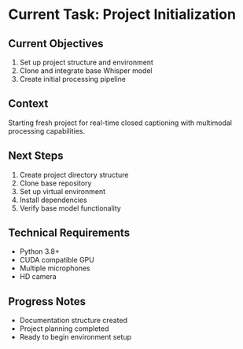 # Current Task: Project Initialization

## Current Objectives
1. Set up project structure and environment
2. Clone and integrate base Whisper model
3. Create initial processing pipeline

## Context
Starting fresh project for real-time closed captioning with multimodal processing capabilities.

## Next Steps
1. Create project directory structure
2. Clone base repository
3. Set up virtual environment
4. Install dependencies
5. Verify base model functionality

## Technical Requirements
- Python 3.8+
- CUDA compatible GPU
- Multiple microphones
- HD camera

## Progress Notes
- Documentation structure created
- Project planning completed
- Ready to begin environment setup
